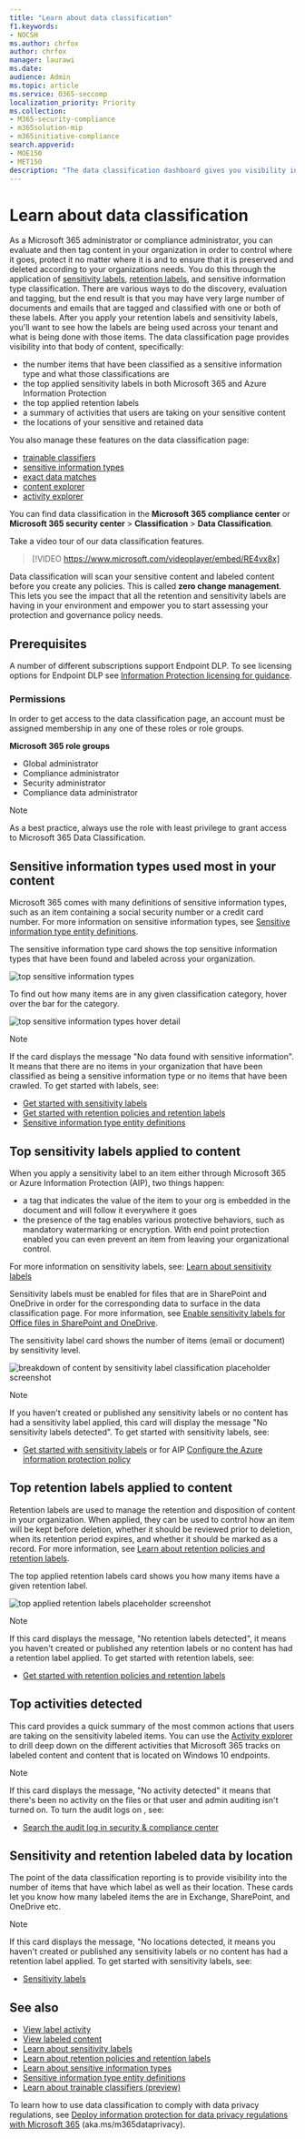 ```yaml
---
title: "Learn about data classification"
f1.keywords:
- NOCSH
ms.author: chrfox
author: chrfox
manager: laurawi
ms.date: 
audience: Admin
ms.topic: article
ms.service: O365-seccomp
localization_priority: Priority
ms.collection: 
- M365-security-compliance
- m365solution-mip
- m365initiative-compliance
search.appverid: 
- MOE150
- MET150
description: "The data classification dashboard gives you visibility into how much sensitive data has been found and classified in your organization."
---
```


# Learn about data classification

As a Microsoft 365 administrator or compliance administrator, you can evaluate and then tag content in your organization in order to control where it goes, protect it no matter where it is and to ensure that it is preserved and deleted according to your organizations needs. You do this through the application of [sensitivity labels](sensitivity-labels.md), [retention labels](retention.md#retention-labels), and sensitive information type classification. There are various ways to do the discovery, evaluation and tagging, but the end result is that you may have very large number of documents and emails that are tagged and classified with one or both of these labels. After you apply your retention labels and sensitivity labels, you'll want to see how the labels are being used across your tenant and what is being done with those items. The data classification page provides visibility into that body of content, specifically:

- the number items that have been classified as a sensitive information type and what those classifications are
- the top applied sensitivity labels in both Microsoft 365 and Azure Information Protection
- the top applied retention labels
- a summary of activities that users are taking on your sensitive content
- the locations of your sensitive and retained data

You also manage these features on the data classification page:

- [trainable classifiers](classifier-learn-about.md)
- [sensitive information types](sensitive-information-type-learn-about.md)
- [exact data matches](create-custom-sensitive-information-types-with-exact-data-match-based-classification.md)
- [content explorer](data-classification-content-explorer.md)
- [activity explorer](data-classification-activity-explorer.md)

You can find data classification in the **Microsoft 365 compliance center** or **Microsoft 365 security center** > **Classification** > **Data Classification**.

Take a video tour of our data classification features.

> [!VIDEO https://www.microsoft.com/videoplayer/embed/RE4vx8x]

Data classification will scan your sensitive content and labeled content before you create any policies. This is called **zero change management**. This lets you see the impact that all the retention and sensitivity labels are having in your environment and empower you to start assessing your protection and governance policy needs.

## Prerequisites

A number of different subscriptions support Endpoint DLP. To see licensing options for Endpoint DLP see [Information Protection licensing for guidance](/office365/servicedescriptions/microsoft-365-service-descriptions/microsoft-365-tenantlevel-services-licensing-guidance/microsoft-365-security-compliance-licensing-guidance#information-protection). 

### Permissions

 In order to get access to the data classification page, an account must be assigned membership in any one of these roles or role groups.

**Microsoft 365 role groups**

- Global administrator
- Compliance administrator
- Security administrator
- Compliance data administrator

> [!NOTE]
> As a best practice, always use the role with least privilege to grant access to Microsoft 365 Data Classification.

## Sensitive information types used most in your content

Microsoft 365 comes with many definitions of sensitive information types, such as an item containing a social security number or a credit card number. For more information on sensitive information types, see [Sensitive information type entity definitions](sensitive-information-type-entity-definitions.md).

The sensitive information type card shows the top sensitive information types that have been found and labeled across your organization.

![top sensitive information types](../media/data-classification-sens-info-types-card.png)

To find out how many items are in any given classification category, hover over the bar for the category.

![top sensitive information types hover detail](../media/data-classification-sens-info-types-hover.png)

> [!NOTE]
> If the card displays the message "No data found with sensitive information". It means that there are no items in your organization that have been classified as being a sensitive information type or no items that have been crawled. To get started with labels, see:
>- [Get started with sensitivity labels](get-started-with-sensitivity-labels.md)
>- [Get started with retention policies and retention labels](get-started-with-retention.md)
>- [Sensitive information type entity definitions](sensitive-information-type-entity-definitions.md)

## Top sensitivity labels applied to content

When you apply a sensitivity label to an item either through Microsoft 365 or Azure Information Protection (AIP), two things happen:

- a tag that indicates the value of the item to your org is embedded in the document and will follow it everywhere it goes
- the presence of the tag enables various protective behaviors, such as mandatory watermarking or encryption. With end point protection enabled you can even prevent an item from leaving your organizational control.

For more information on sensitivity labels, see: [Learn about sensitivity labels](sensitivity-labels.md)

Sensitivity labels must be enabled for files that are in SharePoint and OneDrive in order for the corresponding data to surface in the data classification page. For more information, see [Enable sensitivity labels for Office files in SharePoint and OneDrive](sensitivity-labels-sharepoint-onedrive-files.md).

The sensitivity label card shows the number of items (email or document) by sensitivity level.

![breakdown of content by sensitivity label classification placeholder screenshot](../media/data-classification-top-sensitivity-labels-applied.png)

> [!NOTE]
> If you haven't created or published any sensitivity labels or no content has had a sensitivity label applied, this card will display the message "No sensitivity labels detected". To get started with sensitivity labels, see:
>- [Get started with sensitivity labels](get-started-with-sensitivity-labels.md) or for AIP [Configure the Azure information protection policy](/azure/information-protection/configure-policy)

## Top retention labels applied to content

Retention labels are used to manage the retention and disposition of content in your organization. When applied, they can be used to control how an item will be kept before deletion, whether it should be reviewed prior to deletion, when its retention period expires, and whether it should be marked as a record. For more information, see [Learn about retention policies and retention labels](retention.md).

The top applied retention labels card shows you how many items have a given retention label.

![top applied retention labels placeholder screenshot](../media/data-classification-top-retention-labels-applied.png)

> [!NOTE]
> If this card displays the message, "No retention labels detected", it means you haven't created or published any retention labels or no content has had a retention label applied. To get started with retention labels, see:
>- [Get started with retention policies and retention labels](get-started-with-retention.md)

## Top activities detected

This card provides a quick summary of the most common actions that users are taking on the sensitivity labeled items. You can use the [Activity explorer](data-classification-activity-explorer.md) to drill deep down on the different activities that Microsoft 365 tracks on labeled content and content that is located on Windows 10 endpoints.

> [!NOTE]
> If this card displays the message, "No activity detected" it means that there's been no activity on the files or that user and admin auditing isn't turned on. To turn the audit logs on , see:
>- [Search the audit log in security & compliance center](search-the-audit-log-in-security-and-compliance.md)

## Sensitivity and retention labeled data by location

The point of the data classification reporting is to provide visibility into the number of items that have which label as well as their location. These cards let you know how many labeled items the are in Exchange, SharePoint, and OneDrive etc.

> [!NOTE]
> If this card displays the message, "No locations detected, it means you haven't created or published any sensitivity labels or no content has had a retention label applied. To get started with sensitivity labels, see:
>- [Sensitivity labels](sensitivity-labels.md)

## See also

- [View label activity](data-classification-activity-explorer.md)
- [View labeled content](data-classification-content-explorer.md)
- [Learn about sensitivity labels](sensitivity-labels.md)
- [Learn about retention policies and retention labels](retention.md)
- [Learn about sensitive information types](sensitive-information-type-learn-about.md)
- [Sensitive information type entity definitions](sensitive-information-type-entity-definitions.md)
- [Learn about trainable classifiers (preview)](classifier-learn-about.md)

To learn how to use data classification to comply with data privacy regulations, see [Deploy information protection for data privacy regulations with Microsoft 365](../solutions/information-protection-deploy.md)  (aka.ms/m365dataprivacy).